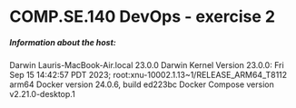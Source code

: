 # COMP.SE.140 DevOps - exercise 2

##### Information about the host:

Darwin Lauris-MacBook-Air.local 23.0.0 Darwin Kernel Version 23.0.0: Fri Sep 15 14:42:57 PDT 2023; root:xnu-10002.1.13~1/RELEASE_ARM64_T8112 arm64
Docker version 24.0.6, build ed223bc
Docker Compose version v2.21.0-desktop.1
